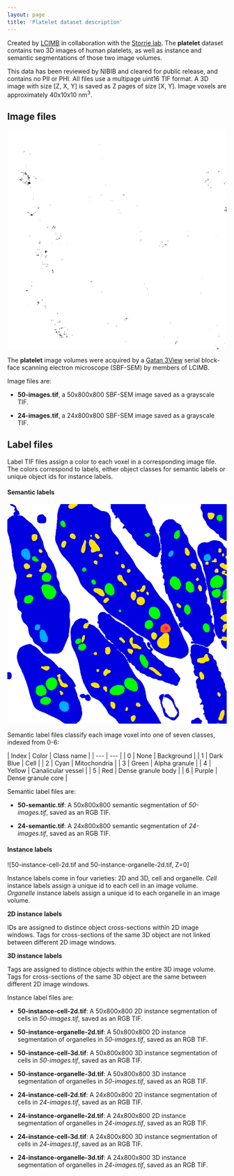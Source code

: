 ```yaml
---
layout: page
title: 'Platelet dataset description'
---
```


Created by [LCIMB](about-lcimb/) in collaboration with the [Storrie lab](https://physiology.uams.edu/faculty/brian-storrie/). The **platelet** dataset contains two 3D images of human platelets, as well as instance and semantic segmentations of those two image volumes.

This data has been reviewed by NIBIB and cleared for public release, and contains no PII or PHI. All files use a multipage uint16 TIF format. A 3D image with size [Z, X, Y] is saved as Z pages of size [X, Y]. Image voxels are approximately 40x10x10 nm<sup>3</sup>. 

## Image files

![50-images.tif, Z=0](media/50-images.png)

The **platelet** image volumes were acquired by a [Gatan 3View](https://www.gatan.com/products/sem-imaging-spectroscopy/3view-system) serial block-face scanning electron microscope (SBF-SEM) by members of LCIMB. 

Image files are: 

- **50-images.tif**, a 50x800x800 SBF-SEM image saved as a grayscale TIF.

- **24-images.tif**, a 24x800x800 SBF-SEM image saved as a grayscale TIF.

## Label files

Label TIF files assign a color to each voxel in a corresponding image file. The colors correspond to labels, either object classes for semantic labels or unique object ids for instance labels.

#### Semantic labels

![50-semantic.tif, Z=0](media/50-semantic.png)

Semantic label files classify each image voxel into one of seven classes, indexed from 0-6:

| Index | Color | Class name |
| --- | --- |
| 0 | None | Background |
| 1 | Dark Blue | Cell |
| 2 | Cyan | Mitochondria |
| 3 | Green | Alpha granule |
| 4 | Yellow | Canalicular vessel |
| 5 | Red | Dense granule body |
| 6 | Purple | Dense granule core |

Semantic label files are:

- **50-semantic.tif**: A 50x800x800 semantic segmentation of _50-images.tif_, saved as an RGB TIF.

- **24-semantic.tif**: A 24x800x800 semantic segmentation of _24-images.tif_, saved as an RGB TIF.

#### Instance labels

![50-instance-cell-2d.tif and 50-instance-organelle-2d.tif, Z=0]

Instance labels come in four varieties: 2D and 3D, cell and organelle. _Cell_ instance labels assign a unique id to each cell in an image volume. _Organelle_ instance labels assign a unique id to each organelle in an image volume.

**2D instance labels**

IDs are assigned to distince object cross-sections within 2D image windows. Tags for cross-sections of the same 3D object are not linked between different 2D image windows.

**3D instance labels**

Tags are assigned to distince objects within the entire 3D image volume. Tags for cross-sections of the same 3D object are the same between different 2D image windows.

Instance label files are:

- **50-instance-cell-2d.tif**: A 50x800x800 2D instance segmentation of cells in _50-images.tif_, saved as an RGB TIF.

- **50-instance-organelle-2d.tif**: A 50x800x800 2D instance segmentation of organelles in _50-images.tif_, saved as an RGB TIF.

- **50-instance-cell-3d.tif**: A 50x800x800 3D instance segmentation of cells in _50-images.tif_, saved as an RGB TIF.

- **50-instance-organelle-3d.tif**: A 50x800x800 3D instance segmentation of organelles in _50-images.tif_, saved as an RGB TIF.

- **24-instance-cell-2d.tif**: A 24x800x800 2D instance segmentation of cells in _24-images.tif_, saved as an RGB TIF.

- **24-instance-organelle-2d.tif**: A 24x800x800 2D instance segmentation of organelles in _24-images.tif_, saved as an RGB TIF.

- **24-instance-cell-3d.tif**: A 24x800x800 3D instance segmentation of cells in _24-images.tif_, saved as an RGB TIF.

- **24-instance-organelle-3d.tif**: A 24x800x800 3D instance segmentation of organelles in _24-images.tif_, saved as an RGB TIF.